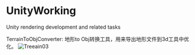 # UnityWorking
Unity rendering development and related tasks

TerrainToObjConverter:
地形to Obj转换工具，用来导出地形文件到3d工具中优化。
![Treeain03](https://github.com/springcell/UnityWorking/assets/62659822/0fce315e-e04d-4118-90ec-530e8e2bb07f)

